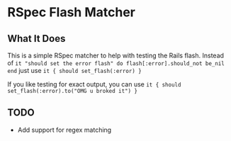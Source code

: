 RSpec Flash Matcher
===================

What It Does
------------

This is a simple RSpec matcher to help with testing the Rails flash.
Instead of
`it "should set the error flash" do
	flash[:error].should_not be_nil
end`
just use
`it { should set_flash(:error) }`

If you like testing for exact output, you can use
`it { should set_flash(:error).to("OMG u broked it") }`

TODO
----

- Add support for regex matching
